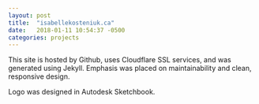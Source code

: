 ```yaml
---
layout: post
title:  "isabellekosteniuk.ca"
date:   2018-01-11 10:54:37 -0500
categories: projects
---
```


This site is hosted by Github, uses Cloudflare SSL services, and was generated using Jekyll. Emphasis was placed on maintainability and clean, responsive design.

Logo was designed in Autodesk Sketchbook. 